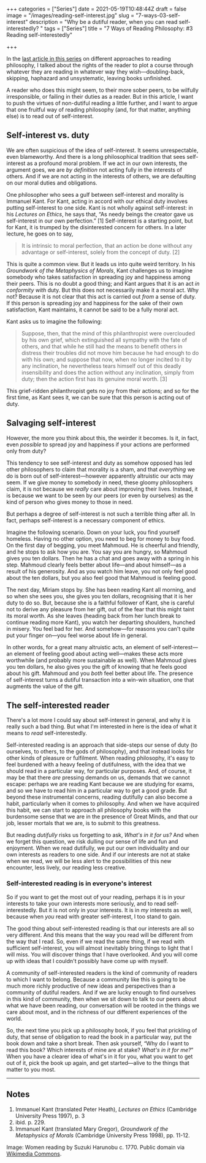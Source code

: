 +++
categories = ["Series"]
date = 2021-05-19T10:48:44Z
draft = false
image = "/images/reading-self-interest.jpg"
slug = "7-ways-03-self-interest"
description = "Why be a dutiful reader, when you can read self-interestedly? "
tags = ["Series"]
title = "7 Ways of Reading Philosophy: #3 Reading self-interestedly"

+++


In the [last article in this series](/7-ways-02-haphazardly/) on different approaches to reading philosophy, I talked about the rights of the reader to plot a course through whatever they are reading in whatever way they wish—doubling-back, skipping, haphazard and unsystematic, leaving books unfinished.

A reader who does this might seem, to their more sober peers, to be wilfully irresponsible, or failing in their duties as a reader. But in this article, I want to push the virtues of non-dutiful reading a little further, and I want to argue that one fruitful way of reading philosophy (and, for that matter, anything else) is to read out of self-interest.

## Self-interest vs. duty

We are often suspicious of the idea of self-interest. It seems unrespectable, even blameworthy. And there is a long philosophical tradition that sees self-interest as a profound moral problem. If we act in our own interests, the argument goes, we are _by definition_ not acting fully in the interests of others. And if we are not acting in the interests of others, we are defaulting on our moral duties and obligations.

One philosopher who sees a gulf between self-interest and morality is Immanuel Kant. For Kant, acting in accord with our ethical duty involves putting self-interest to one side. Kant is not wholly against self-interest: in his _Lectures on Ethics_, he says that, “As needy beings the creator gave us self-interest in our own perfection.” [1] Self-interest is a starting point, but for Kant, it is trumped by the disinterested concern for others. In a later lecture, he goes on to say,

> It is intrinsic to moral perfection, that an action be done without any advantage or self-interest, solely from the concept of duty. [2]

This is quite a common view. But it leads us into quite weird territory. In his _Groundwork of the Metaphysics of Morals_, Kant challenges us to imagine somebody who takes satisfaction in spreading joy and happiness among their peers. This is no doubt a good thing; and Kant argues that it is an act _in conformity with_ duty. But this does not necessarily make it a moral act. Why not? Because it is not clear that this act is carried out _from_ a sense of duty. If this person is spreading joy and happiness for the sake of their own satisfaction, Kant maintains, it cannot be said to be a fully moral act.

Kant asks us to imagine the following:

> Suppose, then, that the mind of this philanthropist were overclouded by his own grief, which extinguished all sympathy with the fate of others, and that while he still had the means to benefit others in distress their troubles did not move him because he had enough to do with his own; and suppose that now, when no longer incited to it by any inclination, he nevertheless tears himself out of this deadly insensibility and does the action without any inclination, simply from duty; then the action first has its genuine moral worth. [3]

This grief-ridden philanthropist gets no joy from their actions; and so for the first time, as Kant sees it, we can be sure that this person is acting out of duty.

## Salvaging self-interest

However, the more you think about this, the weirder it becomes. Is it, in fact, even _possible_ to spread joy and happiness if your actions are performed only from duty?

This tendency to see self-interest and duty as somehow opposed has led other philosophers to claim that morality is a sham, and that _everything_ we do is born out of self-interest—however apparently altruistic our acts may seem. If we give money to somebody in need, these gloomy philosophers claim, it is not because we _really_ care about improving their lives. Instead, it is because we want to be seen by our peers (or even by ourselves) as the kind of person who gives money to those in need.

But perhaps a degree of self-interest is not such a terrible thing after all. In fact, perhaps self-interest is a necessary component of ethics.

Imagine the following scenario. Down on your luck, you find yourself homeless. Having no other option, you need to beg for money to buy food. On the first day of begging, you meet Mahmoud. He is cheerful and friendly, and he stops to ask how you are. You say you are hungry, so Mahmoud gives you ten dollars. Then he has a chat and goes away with a spring in his step. Mahmoud clearly feels better about life—and about himself—as a result of his generosity. And as you watch him leave, you not only feel good about the ten dollars, but you also feel good that Mahmoud is feeling good.

The next day, Miriam stops by. She has been reading Kant all morning, and so when she sees you, she gives you ten dollars, recognising that it is her duty to do so. But, because she is a faithful follower of Kant, she is careful not to derive any pleasure from her gift, out of the fear that this might taint its moral worth. As she leaves (heading back from her lunch break to continue reading more Kant), you watch her departing shoulders, hunched in misery. You feel bad for her. And somehow—for reasons you can't quite put your finger on—you feel worse about life in general.

In other words, for a great many altruistic acts, an element of self-interest—an element of feeling good about acting well—makes these acts more worthwhile (and probably more sustainable as well). When Mahmoud gives you ten dollars, he also gives you the gift of knowing that he feels good about his gift. Mahmoud and you _both_ feel better about life. The presence of self-interest turns a dutiful transaction into a win-win situation, one that augments the value of the gift.

## The self-interested reader

There's a lot more I could say about self-interest in general, and why it is really such a bad thing. But what I'm interested in here is the idea of what it means to _read_ self-interestedly.

Self-interested reading is an approach that side-steps our sense of duty (to ourselves, to others, to the gods of philosophy), and that instead looks for other kinds of pleasure or fulfilment. When reading philosophy, it's easy to feel burdened with a heavy feeling of dutifulness, with the idea that we should read in a particular way, for particular purposes. And, of course, it may be that there _are_ pressing demands on us, demands that we cannot escape: perhaps we are reading Kant because we are studying for exams, and so we have to read him in a particular way to get a good grade. But beyond these instrumental concerns, reading dutifully can also become a habit, particularly when it comes to philosophy. And when we have acquired this habit, we can start to approach all philosophy books with the burdensome sense that we are in the presence of Great Minds, and that our job, lesser mortals that we are, is to submit to this greatness.

But reading _dutifully_ risks us forgetting to ask, _What's in it for us?_ And when we forget this question, we risk dulling our sense of life and fun and enjoyment. When we read dutifully, we put our own individuality and our own interests as readers to one side. And if our interests are not at stake when we read, we will be less alert to the possibilities of this new encounter, less lively, our reading less creative.

### Self-interested reading is in everyone's interest

So if you want to get the most out of your reading, perhaps it is in your interests to take your own interests more seriously, and to read self-interestedly. But it is not only in your interests. It is in _my_ interests as well, because when _you_ read with greater self-interest, I too stand to gain.

The good thing about self-interested reading is that our interests are all so very different. And this means that the way you read will be different from the way that I read. So, even if we read the same thing, if we read with sufficient self-interest, you will almost inevitably bring things to light that I will miss. You will discover things that I have overlooked. And you will come up with ideas that I couldn't possibly have come up with myself.

A community of self-interested readers is the kind of community of readers to which I want to belong. Because a community like this is going to be much more richly productive of new ideas and perspectives than a community of dutiful readers. And if we are lucky enough to find ourselves in this kind of community, then when we sit down to talk to our peers about what we have been reading, our conversation will be rooted in the things we care about most, and in the richness of our different experiences of the world.

So, the next time you pick up a philosophy book, if you feel that prickling of duty, that sense of obligation to read the book in a particular way, put the book down and take a short break. Then ask yourself, “Why do I want to read this book? Which interests of mine are at stake? _What's in it for me?_” When you have a clearer idea of what's in it for you, what you want to get out of it, pick the book up again, and get started—alive to the things that matter to you most.

---

## Notes

1. Immanuel Kant (translated Peter Heath), _Lectures on Ethics_ (Cambridge University Press 1997), p. 3
2. ibid. p. 229.
3. Immanuel Kant (translated Mary Gregor), _Groundwork of the Metaphysics of Morals_ (Cambridge University Press 1998), pp. 11-12.

Image: Women reading by Suzuki Harunobu c. 1770. Public domain via [Wikimedia Commons](https://commons.wikimedia.org/wiki/File:Jongeman_meelezend_met_meisje-Rijksmuseum_RP-P-1956-627.jpeg).

